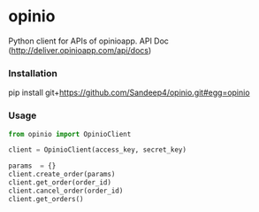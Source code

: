 # opinio
Python client for APIs of opinioapp.
API Doc (http://deliver.opinioapp.com/api/docs)

### Installation
pip install git+https://github.com/Sandeep4/opinio.git#egg=opinio

### Usage

```python
from opinio import OpinioClient

client = OpinioClient(access_key, secret_key)

params  = {}
client.create_order(params)
client.get_order(order_id)
client.cancel_order(order_id)
client.get_orders()

```